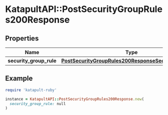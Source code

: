 # KatapultAPI::PostSecurityGroupRules200Response

## Properties

| Name | Type | Description | Notes |
| ---- | ---- | ----------- | ----- |
| **security_group_rule** | [**PostSecurityGroupRules200ResponseSecurityGroupRule**](PostSecurityGroupRules200ResponseSecurityGroupRule.md) |  |  |

## Example

```ruby
require 'katapult-ruby'

instance = KatapultAPI::PostSecurityGroupRules200Response.new(
  security_group_rule: null
)
```

